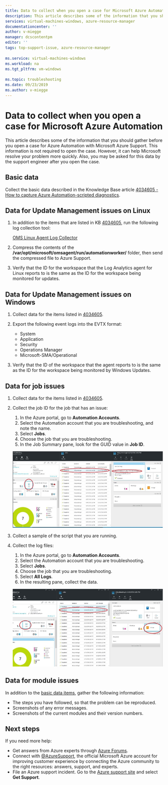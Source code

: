 ```yaml
---
title: Data to collect when you open a case for Microsoft Azure Automation| Microsoft Docs
description: This article describes some of the information that you should gather before you open a case for Azure Automation with Microsoft Azure Support.
services: virtual-machines-windows, azure-resource-manager
documentationcenter: ''
author: v-miegge
manager: dcscontentpm
editor: ''
tags: top-support-issue, azure-resource-manager

ms.service: virtual-machines-windows
ms.workload: na
ms.tgt_pltfrm: vm-windows

ms.topic: troubleshooting
ms.date: 09/23/2019
ms.author: v-miegge
---
```


# Data to collect when you open a case for Microsoft Azure Automation

This article describes some of the information that you should gather before you open a case for Azure Automation with Microsoft Azure Support. This information is not required to open the case. However, it can help Microsoft resolve your problem more quickly. Also, you may be asked for this data by the support engineer after you open the case.

## Basic data

Collect the basic data described in the Knowledge Base article [4034605 - How to capture Azure Automation-scripted diagnostics](https://support.microsoft.com/help/4034605/how-to-capture-azure-automation-scripted-diagnostics).

## Data for Update Management issues on Linux

1. In addition to the items that are listed in KB [4034605](https://support.microsoft.com/help/4034605/how-to-capture-azure-automation-scripted-diagnostics), run the following log collection tool:

   [OMS Linux Agent Log Collector](https://github.com/Microsoft/OMS-Agent-for-Linux/blob/master/tools/LogCollector/OMS_Linux_Agent_Log_Collector.md)
 
2. Compress the contents of the **/var/opt/microsoft/omsagent/run/automationworker/** folder, then send the compressed file to Azure Support.
 
3. Verify that the ID for the workspace that the Log Analytics agent for Linux reports to is the same as the ID for the workspace being monitored for updates.

## Data for Update Management issues on Windows

1. Collect data for the items listed in [4034605](https://support.microsoft.com/help/4034605/how-to-capture-azure-automation-scripted-diagnostics).

2. Export the following event logs into the EVTX format:

   * System
   * Application
   * Security
   * Operations Manager
   * Microsoft-SMA/Operational

3. Verify that the ID of the workspace that the agent reports to is the same as the ID for the workspace being monitored by Windows Updates.

## Data for job issues

1. Collect data for the items listed in [4034605](https://support.microsoft.com/help/4034605/how-to-capture-azure-automation-scripted-diagnostics).

2. Collect the job ID for the job that has an issue:

   1. In the Azure portal, go to **Automation Accounts**.
   2. Select the Automation account that you are troubleshooting, and note the name.
   3. Select **Jobs**.
   4. Choose the job that you are troubleshooting.
   5. In the Job Summary pane, look for the GUID value in **Job ID**.

   ![Job ID within Job Summary Pane](media/collect-data-microsoft-azure-automation-case/job-summary-job-id.png)

3. Collect a sample of the script that you are running.

4. Collect the log files:

   1. In the Azure portal, go to **Automation Accounts**.
   2. Select the Automation account that you are troubleshooting.
   3. Select **Jobs**.
   4. Choose the job that you are troubleshooting.
   5. Select **All Logs**.
   6. In the resulting pane, collect the data.

   ![Data listed under All Logs](media/collect-data-microsoft-azure-automation-case/all-logs-data.png)

## Data for module issues

In addition to the [basic data items](#basic-data), gather the following information:

* The steps you have followed, so that the problem can be reproduced.
* Screenshots of any error messages.
* Screenshots of the current modules and their version numbers.

## Next steps

If you need more help:

* Get answers from Azure experts through [Azure Forums](https://azure.microsoft.com/support/forums/).
* Connect with [@AzureSupport](https://twitter.com/azuresupport), the official Microsoft Azure account for improving customer experience by connecting the Azure community to the right resources: answers, support, and experts.
* File an Azure support incident. Go to the [Azure support site](https://azure.microsoft.com/support/options/) and select **Get Support**.
